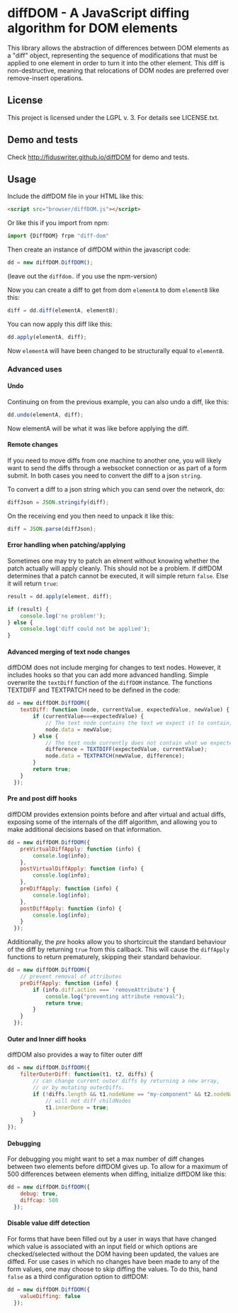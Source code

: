 # diffDOM - A JavaScript diffing algorithm for DOM elements

This library allows the abstraction of differences between DOM
elements as a "diff" object, representing the sequence of modifications
that must be applied to one element in order to turn it into the other
element. This diff is non-destructive, meaning that relocations of
DOM nodes are preferred over remove-insert operations.

## License

This project is licensed under the LGPL v. 3. For details see LICENSE.txt.

## Demo and tests

Check http://fiduswriter.github.io/diffDOM for demo and tests.

## Usage

Include the diffDOM file in your HTML like this:
```html
<script src="browser/diffDOM.js"></script>
```

Or like this if you import from npm:
```js
import {DiffDOM} frpm "diff-dom"
```

Then create an instance of diffDOM within the javascript code:
```js
dd = new diffDOM.DiffDOM();
```

(leave out the `diffdom.` if you use the npm-version)

Now you can create a diff to get from dom `elementA` to dom `elementB` like this:
```js
diff = dd.diff(elementA, elementB);
```

You can now apply this diff like this:
```js
dd.apply(elementA, diff);
```
Now `elementA` will have been changed to be structurally equal to `elementB`.

### Advanced uses

#### Undo

Continuing on from the previous example, you can also undo a diff, like this:
```js
dd.undo(elementA, diff);
```
Now elementA will be what it was like before applying the diff.

#### Remote changes

If you need to move diffs from one machine to another one, you will likely want to send the diffs through a websocket connection or as part of a form submit. In both cases you need to convert the diff to a json `string`.

To convert a diff to a json string which you can send over the network, do:
```js
diffJson = JSON.stringify(diff);
```

On the receiving end you then need to unpack it like this:
```js
diff = JSON.parse(diffJson);
```

#### Error handling when patching/applying

Sometimes one may try to patch an elment without knowing whether the patch actually will apply cleanly. This should not be a problem. If diffDOM determines that a patch cannot be executed, it will simple return `false`. Else it will return `true`:
```js
result = dd.apply(element, diff);

if (result) {
    console.log('no problem!');
} else {
    console.log('diff could not be applied');
}
```
#### Advanced merging of text node changes

diffDOM does not include merging for changes to text nodes. However, it includes hooks so that you can add more advanced handling. Simple overwrite the `textDiff` function of the `diffDOM` instance. The functions TEXTDIFF and TEXTPATCH need to be defined in the code:
```js
dd = new diffDOM.DiffDOM({
    textDiff: function (node, currentValue, expectedValue, newValue) {
        if (currentValue===expectedValue) {
            // The text node contains the text we expect it to contain, so we simple change the text of it to the new value.
            node.data = newValue;
        } else {
            // The text node currently does not contain what we expected it to contain, so we need to merge.
            difference = TEXTDIFF(expectedValue, currentValue);
            node.data = TEXTPATCH(newValue, difference);
        }
        return true;
    }
  });
```

#### Pre and post diff hooks

diffDOM provides extension points before and after virtual and actual diffs, exposing some of the internals of the diff algorithm, and allowing you to make additional decisions based on that information.

```js
dd = new diffDOM.DiffDOM({
    preVirtualDiffApply: function (info) {
        console.log(info);
    },
    postVirtualDiffApply: function (info) {
        console.log(info);
    },
    preDiffApply: function (info) {
        console.log(info);
    },
    postDiffApply: function (info) {
        console.log(info);
    }
  });
```

Additionally, the _pre_ hooks allow you to shortcircuit the standard behaviour of the diff by returning `true` from this callback. This will cause the `diffApply` functions to return prematurely, skipping their standard behaviour.

```js
dd = new diffDOM.DiffDOM({
    // prevent removal of attributes
    preDiffApply: function (info) {
        if (info.diff.action === 'removeAttribute') {
            console.log("preventing attribute removal");
            return true;
        }
    }
  });
```

#### Outer and Inner diff hooks

diffDOM also provides a way to filter outer diff

```js
dd = new diffDOM.DiffDOM({
    filterOuterDiff: function(t1, t2, diffs) {
        // can change current outer diffs by returning a new array,
        // or by mutating outerDiffs.
        if (!diffs.length && t1.nodeName == "my-component" && t2.nodeName == t1.nodeName) {
            // will not diff childNodes
            t1.innerDone = true;
        }
    }
});
```

#### Debugging

For debugging you might want to set a max number of diff changes between two elements before diffDOM gives up. To allow for a maximum of 500 differences between elements when diffing, initialize diffDOM like this:
```js
dd = new diffDOM.DiffDOM({
    debug: true,
    diffcap: 500
  });
```

#### Disable value diff detection

For forms that have been filled out by a user in ways that have changed which value is associated with an input field or which options are checked/selected without
the DOM having been updated, the values are diffed. For use cases in which no changes have been made to any of the form values, one may choose to skip diffing the values. To do this, hand `false` as a third configuration option to diffDOM:
```js
dd = new diffDOM.DiffDOM({
    valueDiffing: false
  });
```
